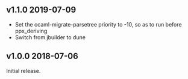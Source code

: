 v1.1.0 2019-07-09
-----------------

- Set the ocaml-migrate-parsetree priority to -10, so as to run before ppx_deriving
- Switch from jbuilder to dune

v1.0.0 2018-07-06
-----------------

Initial release.
